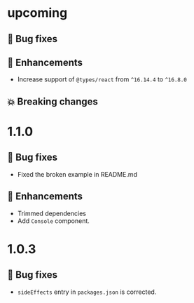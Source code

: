 # upcoming

## :bug: Bug fixes

## :tada: Enhancements

- Increase support of `@types/react` from `^16.14.4` to `^16.8.0`

## :boom: Breaking changes

# 1.1.0

## :bug: Bug fixes

- Fixed the broken example in README.md

## :tada: Enhancements

- Trimmed dependencies
- Add `Console` component.

# 1.0.3

## :bug: Bug fixes

- `sideEffects` entry in `packages.json` is corrected.
